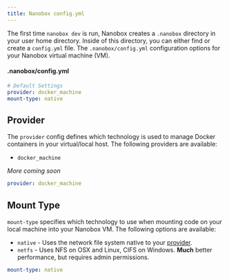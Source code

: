 ```yaml
---
title: Nanobox config.yml
---
```


The first time `nanobox dev` is run, Nanobox creates a `.nanobox` directory in your user home directory. Inside of this directory, you can either find or create a `config.yml` file.  The `.nanobox/config.yml` configuration options for your Nanobox virtual machine (VM).

#### .nanobox/config.yml
```yaml
# Default Settings
provider: docker_machine​
mount-type: native
```

## Provider
The `provider` config defines which technology is used to manage Docker containers in your virtual/local host. The following providers are available:

- `docker_machine`

*More coming soon*

```yaml
provider: docker_machine
```

## Mount Type
`mount-type` specifies which technology to use when mounting code on your local machine into your Nanobox VM. The following options are available:

- `native` - Uses the network file system native to your [provider](#provider).
- `netfs` - Uses NFS on OSX and Linux, CIFS on Windows. **Much** better performance, but requires admin permissions.

```yaml
mount-type: native
```
